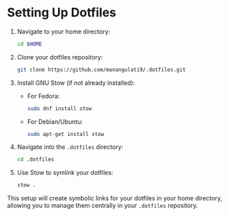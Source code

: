 # Setting Up Dotfiles

1. Navigate to your home directory:
   ```bash
   cd $HOME
   ```

2. Clone your dotfiles repository:
   ```bash
   git clone https://github.com/manangulati9/.dotfiles.git
   ```

3. Install GNU Stow (if not already installed):
   - For Fedora:
     ```bash
     sudo dnf install stow
     ```
   - For Debian/Ubuntu:
     ```bash
     sudo apt-get install stow
     ```

4. Navigate into the `.dotfiles` directory:
   ```bash
   cd .dotfiles
   ```

5. Use Stow to symlink your dotfiles:
   ```bash
   stow .
   ```

This setup will create symbolic links for your dotfiles in your home directory, allowing you to manage them centrally in your `.dotfiles` repository.
